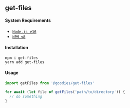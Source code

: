 ## get-files

#### System Requirements

- [`Node.js v16`](https://github.com/nodejs/node/releases/tag/v16.0.0)
- [`NPM v8`](https://github.com/npm/cli/releases/tag/v8.0.0)

#### Installation

```sh-session
npm i get-files
yarn add get-files
```

#### Usage

```js
import getFiles from '@goodies/get-files'

for await (let file of getFiles('path/to/directory')) {
  // do something
}
```
